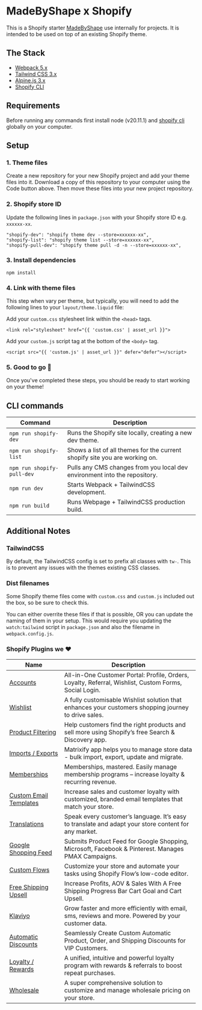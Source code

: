 # MadeByShape x Shopify

This is a Shopify starter [MadeByShape](https://madebyshape.co.uk) use internally for projects. It is intended to be used on top of an existing Shopify theme. 

## The Stack

- [Webpack 5.x](https://webpack.js.org/) 
- [Tailwind CSS 3.x](https://tailwindcss.com)
- [Alpine.js 3.x](https://alpinejs.dev/)
- [Shopify CLI](https://shopify.dev/docs/themes/tools/cli/install)

## Requirements

Before running any commands first install node (v20.11.1) and [shopify cli](https://shopify.dev/docs/themes/tools/cli/install) globally on your computer.

## Setup

### 1. Theme files

Create a new repository for your new Shopify project and add your theme files into it. Download a copy of this repository to your computer using the Code button above. Then move these files into your new project repository.

### 2. Shopify store ID

Update the following lines in `package.json` with your Shopify store ID e.g. `xxxxxx-xx`.
```
"shopify-dev": "shopify theme dev --store=xxxxxx-xx",
"shopify-list": "shopify theme list --store=xxxxxx-xx",
"shopify-pull-dev": "shopify theme pull -d -n --store=xxxxxx-xx",
```
### 3. Install dependencies

```
npm install
```

### 4. Link with theme files
This step when vary per theme, but typically, you will need to add the following lines to your `layout/theme.liquid` file:

Add your `custom.css` stylesheet link within the `<head>` tags.
```
<link rel="stylesheet" href="{{ 'custom.css' | asset_url }}">
```

Add your `custom.js` script tag at the bottom of the `<body>` tag.
```
<script src="{{ 'custom.js' | asset_url }}" defer="defer"></script>
```
### 5. Good to go 🚀

Once you've completed these steps, you should be ready to start working on your theme! 

## CLI commands

| Command | Description |
| -------- | ------- |
| `npm run shopify-dev` | Runs the Shopify site locally, creating a new dev theme. |
| `npm run shopify-list` | Shows a list of all themes for the current shopify site you are working on. |
| `npm run shopify-pull-dev` | Pulls any CMS changes from you local dev environment into the repository. |
| `npm run dev` | Starts Webpack + TailwindCSS development. |
| `npm run build` | Runs Webpage + TailwindCSS production build. |

## Additional Notes

### TailwindCSS

By default, the TailwindCSS config is set to prefix all classes with `tw-`. This is to prevent any issues with the themes existing CSS classes. 

### Dist filenames

Some Shopify theme files come with `custom.css` and `custom.js` included out the box, so be sure to check this. 

You can either overrite these files if that is possible, OR you can update the naming of them in your setup. This would require you updating the `watch:tailwind` script in `package.json` and also the filename in `webpack.config.js`.

### Shopify Plugins we ❤️

| Name | Description |
| -------- | ------- |
| [Accounts](https://apps.shopify.com/customer-accounts) | All-in-One Customer Portal: Profile, Orders, Loyalty, Referral, Wishlist, Custom Forms, Social Login. |
| [Wishlist](https://apps.shopify.com/wishlist-king) | A fully customisable Wishlist solution that enhances your customers shopping journey to drive sales. |
| [Product Filtering](https://apps.shopify.com/search-and-discovery) | Help customers find the right products and sell more using Shopify’s free Search & Discovery app. |
| [Imports / Exports](https://apps.shopify.com/excel-export-import) | Matrixify app helps you to manage store data - bulk import, export, update and migrate. |
| [Memberships](https://apps.shopify.com/membership-program) | Memberships, mastered. Easily manage membership programs – increase loyalty & recurring revenue. |
| [Custom Email Templates](https://apps.shopify.com/email-templates) | Increase sales and customer loyalty with customized, branded email templates that match your store. |
| [Translations](https://apps.shopify.com/translate-and-adapt) | Speak every customer’s language. It’s easy to translate and adapt your store content for any market. |
| [Google Shopping Feed](https://apps.shopify.com/google-shopping-feed) | Submits Product Feed for Google Shopping, Microsoft, Facebook & Pinterest. Manages PMAX Campaigns. |
| [Custom Flows](https://apps.shopify.com/flow) | Customize your store and automate your tasks using Shopify Flow’s low-code editor. |
| [Free Shipping Upsell](https://apps.shopify.com/essential-order-value-booster) | Increase Profits, AOV & Sales With A Free Shipping Progress Bar Cart Goal and Cart Upsell. |
| [Klaviyo](https://apps.shopify.com/klaviyo-email-marketing) | Grow faster and more efficiently with email, sms, reviews and more. Powered by your customer data. |
| [Automatic Discounts](https://apps.shopify.com/regios-automatic-discounts) | Seamlessly Create Custom Automatic Product, Order, and Shipping Discounts for VIP Customers. |
| [Loyalty / Rewards](https://apps.shopify.com/bon-loyalty-rewards) | A unified, intuitive and powerful loyalty program with rewards & referrals to boost repeat purchases. |
| [Wholesale](https://apps.shopify.com/wholesale-sami) | A super comprehensive solution to customize and manage wholesale pricing on your store. |

